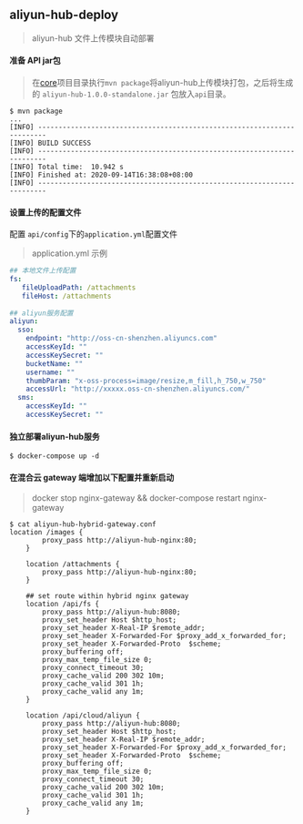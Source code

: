 ## aliyun-hub-deploy
> aliyun-hub 文件上传模块自动部署

#### 准备 API jar包 
> 在[core](./core)项目目录执行`mvn package`将aliyun-hub上传模块打包，之后将生成的 `aliyun-hub-1.0.0-standalone.jar` 包放入`api`目录。

```shell
$ mvn package
...
[INFO] ------------------------------------------------------------------------
[INFO] BUILD SUCCESS
[INFO] ------------------------------------------------------------------------
[INFO] Total time:  10.942 s
[INFO] Finished at: 2020-09-14T16:38:08+08:00
[INFO] ------------------------------------------------------------------------
```


#### 设置上传的配置文件

配置 `api/config`下的`application.yml`配置文件

> application.yml 示例
```yml
## 本地文件上传配置
fs:
   fileUploadPath: /attachments
   fileHost: /attachments   
   
## aliyun服务配置
aliyun:
  sso:
    endpoint: "http://oss-cn-shenzhen.aliyuncs.com"
    accessKeyId: ""
    accessKeySecret: ""
    bucketName: ""
    username: ""
    thumbParam: "x-oss-process=image/resize,m_fill,h_750,w_750"
    accessUrl: "http://xxxxx.oss-cn-shenzhen.aliyuncs.com/"
  sms:
    accessKeyId: ""
    accessKeySecret: ""
```

#### 独立部署aliyun-hub服务
```
$ docker-compose up -d
```


#### 在混合云 gateway 端增加以下配置并重新启动 
> docker stop nginx-gateway && docker-compose restart nginx-gateway

```
$ cat aliyun-hub-hybrid-gateway.conf
location /images {
        proxy_pass http://aliyun-hub-nginx:80;
    }

    location /attachments {
        proxy_pass http://aliyun-hub-nginx:80;
    }

    ## set route within hybrid nginx gateway
    location /api/fs {
        proxy_pass http://aliyun-hub:8080;
        proxy_set_header Host $http_host;
        proxy_set_header X-Real-IP $remote_addr;
        proxy_set_header X-Forwarded-For $proxy_add_x_forwarded_for;
        proxy_set_header X-Forwarded-Proto  $scheme;
        proxy_buffering off;
        proxy_max_temp_file_size 0;
        proxy_connect_timeout 30;
        proxy_cache_valid 200 302 10m;
        proxy_cache_valid 301 1h;
        proxy_cache_valid any 1m;
    }

    location /api/cloud/aliyun {
        proxy_pass http://aliyun-hub:8080;
        proxy_set_header Host $http_host;
        proxy_set_header X-Real-IP $remote_addr;
        proxy_set_header X-Forwarded-For $proxy_add_x_forwarded_for;
        proxy_set_header X-Forwarded-Proto  $scheme;
        proxy_buffering off;
        proxy_max_temp_file_size 0;
        proxy_connect_timeout 30;
        proxy_cache_valid 200 302 10m;
        proxy_cache_valid 301 1h;
        proxy_cache_valid any 1m;
    }
```

